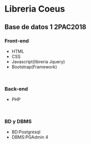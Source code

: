<h1> Libreria Coeus</h1>
<h2>Base de datos 1 2PAC2018</h2>
<h3>Front-end</h3>
<ul>
<li>HTML</li>
<li>CSS</li>
<li>Javascript(libreria Jquery)</li>
<li>Bootstrap(Framework)</li>
</ul><br>

<h3>Back-end</h3>
<ul>
  <li>PHP</li>
</ul><br>

<h3>BD y DBMS</h3>
<ul>
<li>BD:Postgresql</li>
<li>DBMS:PGAdmin 4</li>
</ul>
